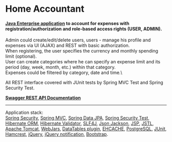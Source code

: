 <h1>Home Accountant</h1>

<h4><a href="http://my-home-accountant.herokuapp.com/">Java Enterprise application</a> to account for expenses with registration/authorization and role-based access rights (USER, ADMIN).</h4>

Admin could create/edit/delete users, users - manage his profile and expenses via UI (AJAX) and REST with basic authorization. \
When registering, the user specifies the currency and monthly spending limit (optional).\
User can create categories where he can specify an expense limit and its period (day, week, month, etc.) within that category.\
Expenses could be filtered by category, date and time.\

All REST interface covered with JUnit tests by Spring MVC Test and Spring Security Test.

**<a href="http://my-home-accountant.herokuapp.com/swagger-ui.html">Swagger REST API Documentation</a>**

***
Application stack:\
<a href="http://projects.spring.io/spring-security/">Spring Security</a>,
<a href="https://docs.spring.io/spring/docs/current/spring-framework-reference/html/mvc.html">Spring MVC</a>,
<a href="http://projects.spring.io/spring-data-jpa/">Spring Data JPA</a>,
<a href="http://spring.io/blog/2014/05/07/preview-spring-security-test-method-security">Spring Security
Test</a>,
<a href="http://hibernate.org/orm/">Hibernate ORM</a>,
<a href="http://hibernate.org/validator/">Hibernate Validator</a>,
<a href="http://www.slf4j.org/">SLF4J</a>,
<a href="https://github.com/FasterXML/jackson">Json Jackson</a>,
<a href="http://ru.wikipedia.org/wiki/JSP">JSP</a>,
<a href="http://en.wikipedia.org/wiki/JavaServer_Pages_Standard_Tag_Library">JSTL</a>,
<a href="http://tomcat.apache.org/">Apache Tomcat</a>,
<a href="http://www.webjars.org/">WebJars</a>,
<a href="http://datatables.net/">DataTables plugin</a>,
<a href="http://ehcache.org">EHCACHE</a>,
<a href="http://www.postgresql.org/">PostgreSQL</a>,
<a href="http://junit.org/">JUnit</a>,
<a href="http://hamcrest.org/JavaHamcrest/">Hamcrest</a>,
<a href="http://jquery.com/">jQuery</a>,
<a href="http://ned.im/noty/">jQuery notification</a>,
<a href="http://getbootstrap.com/">Bootstrap</a>.
